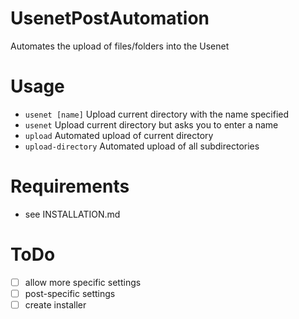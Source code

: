 # UsenetPostAutomation
Automates the upload of files/folders into the Usenet

# Usage
- `usenet [name]` Upload current directory with the name specified
- `usenet` Upload current directory but asks you to enter a name
- `upload` Automated upload of current directory
- `upload-directory` Automated upload of all subdirectories

# Requirements
- see INSTALLATION.md

# ToDo
- [ ] allow more specific settings
- [ ] post-specific settings
- [ ] create installer
